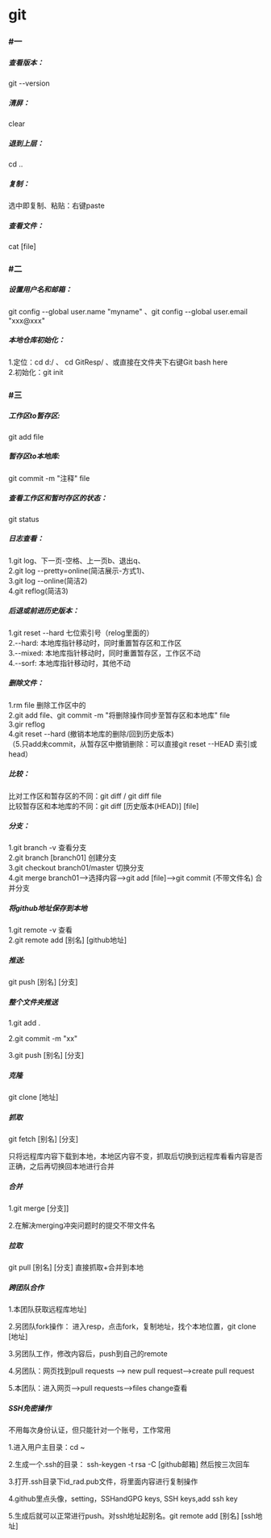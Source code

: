 # git

### #一

##### 查看版本：

git --version

##### 清屏：

clear

##### 退到上层：

cd ..

##### 复制：

选中即复制、粘贴：右键paste

##### 查看文件：

cat [file]



### #二

##### 设置用户名和邮箱：

git config --global user.name "myname" 、git config --global user.email "xxx@xxx"<br>

##### 本地仓库初始化：

1.定位：cd d:/ 、 cd GitResp/ 、或直接在文件夹下右键Git bash here<br>
2.初始化：git init<br>



### #三

##### 工作区to暂存区: 

git add file

##### 暂存区to本地库:

 git commit -m "注释" file

##### 查看工作区和暂时存区的状态：

git status

##### 日志查看：

1.git log、下一页-空格、上一页b、退出q、<br>
2.git log --pretty=online(简洁展示-方式1)、<br>
3.git log --online(简洁2)<br>
4.git reflog(简洁3)<br>

##### 后退或前进历史版本：

1.git reset --hard 七位索引号（relog里面的）<br>
2.--hard: 本地库指针移动时，同时重置暂存区和工作区<br>
3.--mixed: 本地库指针移动时，同时重置暂存区，工作区不动<br>
4.--sorf: 本地库指针移动时，其他不动<br>

##### 删除文件：

1.rm file 删除工作区中的<br>
2.git add file、git commit -m "将删除操作同步至暂存区和本地库" file<br>
3.gir reflog<br>
4.git reset --hard (撤销本地库的删除/回到历史版本)<br>
（5.只add未commit，从暂存区中撤销删除：可以直接git reset --HEAD 索引或head）<br>

##### 比较：

比对工作区和暂存区的不同：git diff / git diff file<br>
比较暂存区和本地库的不同：git diff [历史版本(HEAD)] [file]<br>

##### 分支：

1.git branch -v 查看分支<br>
2.git branch [branch01] 创建分支<br>
3.git checkout branch01/master 切换分支<br>
4.git merge branch01-->选择内容-->git add [file]-->git commit (不带文件名) 合并分支<br>

##### 将github地址保存到本地

1.git remote -v 查看<br>
2.git remote add [别名]  [github地址]<br>

##### 推送: 

git push [别名] [分支]<br>

##### 整个文件夹推送

1.git add .<br>

2.git commit -m "xx"<br>

3.git push [别名] [分支]<br>

##### 克隆

git clone [地址]

##### 抓取

git fetch [别名] [分支]<br>

只将远程库内容下载到本地，本地区内容不变，抓取后切换到远程库看看内容是否正确，之后再切换回本地进行合并

##### 合并

1.git merge [分支]]<br>

2.在解决merging冲突问题时的提交不带文件名

##### 拉取

git pull [别名] [分支]   直接抓取+合并到本地

##### 跨团队合作

1.本团队获取远程库地址]<br>

2.另团队fork操作： 进入resp，点击fork，复制地址，找个本地位置，git clone [地址]<br>

3.另团队工作，修改内容后，push到自己的remote<br>

4.另团队：网页找到pull requests --> new pull request-->create pull request <br>

5.本团队：进入网页-->pull requests-->files change查看

##### SSH免密操作

不用每次身份认证，但只能针对一个账号，工作常用

1.进入用户主目录：cd ~<br>

2.生成一个.ssh的目录： ssh-keygen -t rsa -C [github邮箱]  然后按三次回车<br>

3.打开.ssh目录下id_rad.pub文件，将里面内容进行复制操作<br>

4.github里点头像，setting，SSHandGPG keys, SSH keys,add ssh key<br>

5.生成后就可以正常进行push。对ssh地址起别名。git remote add  [别名] [ssh地址]

